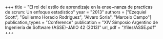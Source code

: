 +++
title = "El rol del estilo de aprendizaje en la ense~nanza de practicas de scrum: Un enfoque estadistico"
year = "2013"
authors = ["Ezequiel Scott", "Guillermo Horacio Rodriguez", "Alvaro Soria", "Marcelo Campo"]
publication_types = "Conference"
publication = "XIV Simposio Argentino de Ingeniería de Software (ASSE)-JAIIO 42 (2013)"
url_pdf = "/files/ASSE.pdf"
+++
